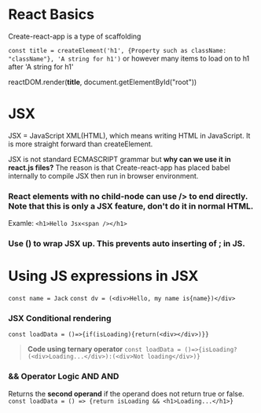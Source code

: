 # React Basics

Create-react-app is a type of scaffolding

`const title = createElement('h1', {Property such as className: "className"}, 'A string for h1')` or however many items to load on to h1 after 'A string for h1'

reactDOM.render(**title**, document.getElementById("root"))

# JSX

JSX = JavaScript XML(HTML), which means writing HTML in JavaScript. It is more straight forward than createElement.

JSX is not standard ECMASCRIPT grammar but **why can we use it in react.js files?**
The reason is that Create-react-app has placed babel internally to compile JSX then run in browser environment.

### React elements with no child-node can use /> to end directly. Note that this is only a JSX feature, don't do it in normal HTML.

Examle: `<h1>Hello Jsx<span /></h1>`

### Use () to wrap JSX up. This prevents auto inserting of ; in JS.

# Using JS expressions in JSX
`const name = Jack`
`const dv = (<div>Hello, my name is{name})</div>`

### JSX Conditional rendering
`const loadData = ()=>{if(isLoading){return(<div></div>)}}`
> **Code using ternary operator** `const loadData = ()=>{isLoading?(<div>Loading...</div>):(<div>Not loading</div>)}`

### && Operator Logic AND AND
Returns the **second operand** if the operand does not return true or false.
`const loadData = () => {return isLoading && <h1>Loading...</h1>}`
